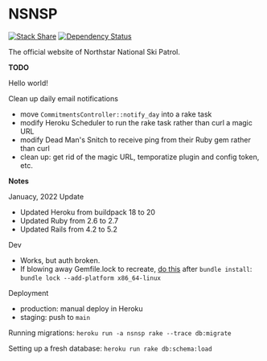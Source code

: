 NSNSP
=====
[![Stack Share](http://img.shields.io/badge/tech-stack-0690fa.svg?style=flat)](http://stackshare.io/rossdakin/northstar-national-ski-patrol)
[![Dependency Status](https://gemnasium.com/rossdakin/nsnsp.svg)](https://gemnasium.com/rossdakin/nsnsp)

The official website of Northstar National Ski Patrol.

**TODO**

Hello world!

Clean up daily email notifications
- move `CommitmentsController::notify_day` into a rake task
- modify Heroku Scheduler to run the rake task rather than curl a magic URL
- modify Dead Man's Snitch to receive ping from their Ruby gem rather than curl
- clean up: get rid of the magic URL, temporatize plugin and config token, etc.

**Notes**

Januacy, 2022 Update
- Updated Heroku from buildpack 18 to 20
- Updated Ruby from 2.6 to 2.7
- Updated Rails from 4.2 to 5.2

Dev
- Works, but auth broken.
- If blowing away Gemfile.lock to recreate, [do this](https://devcenter.heroku.com/articles/bundler-version#known-upgrade-issues) after `bundle install`: `bundle lock --add-platform x86_64-linux`

Deployment
- production: manual deploy in Heroku
- staging: push to `main`

Running migrations: `heroku run -a nsnsp rake --trace db:migrate`

Setting up a fresh database: `heroku run rake db:schema:load`
